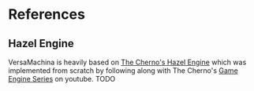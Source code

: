 # References

## Hazel Engine

VersaMachina is heavily based on [The Cherno's Hazel Engine](https://github.com/TheCherno/Hazel/) which was implemented from scratch by following along with The Cherno's [Game Engine Series](https://www.youtube.com/playlist?list=PLlrATfBNZ98dC-V-N3m0Go4deliWHPFwT) on youtube.
TODO